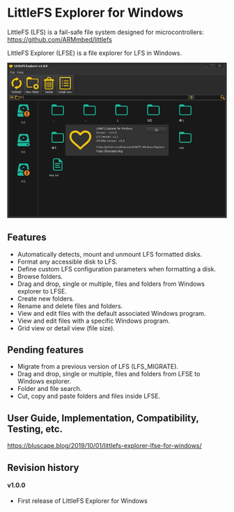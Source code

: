 # LittleFS Explorer for Windows

LittleFS (LFS) is a fail-safe file system designed for microcontrollers: https://github.com/ARMmbed/littlefs

LittleFS Explorer (LFSE) is a file explorer for LFS in Windows. 

![GitHub Logo](/images/ExplorerWAbout.jpg)

## Features
* Automatically detects, mount and unmount LFS formatted disks.
* Format any accessible disk to LFS.
* Define custom LFS configuration parameters when formatting a disk.
* Browse folders.
* Drag and drop, single or multiple, files and folders from Windows explorer to LFSE.
* Create new folders.
* Rename and delete files and folders.
* View and edit files with the default associated Windows program.
* View and edit files with a specific Windows program.
* Grid view or detail view (file size).

## Pending features
* Migrate from a previous version of LFS (LFS_MIGRATE). 
* Drag and drop, single or multiple, files and folders from LFSE to Windows explorer. 
* Folder and file search.
* Cut, copy and paste folders and files inside LFSE.

## User Guide, Implementation, Compatibility, Testing, etc.
https://bluscape.blog/2019/10/01/littlefs-explorer-lfse-for-windows/

## Revision history

#### v1.0.0
* First release of LittleFS Explorer for Windows
